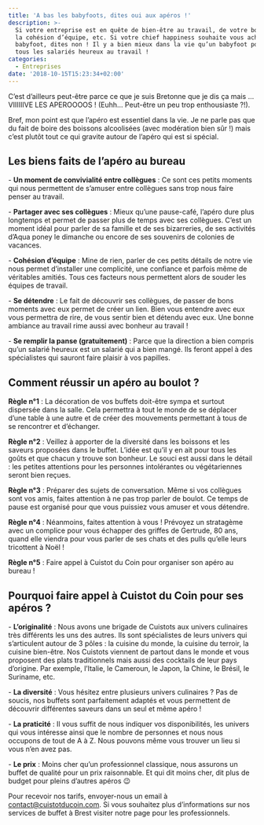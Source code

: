 ```yaml
---
title: 'A bas les babyfoots, dites oui aux apéros !'
description: >-
  Si votre entreprise est en quête de bien-être au travail, de votre bonheur, de
  la cohésion d’équipe, etc. Si votre chief happiness souhaite vous acheter un
  babyfoot, dites non ! Il y a bien mieux dans la vie qu’un babyfoot pour rendre
  tous les salariés heureux au travail ! 
categories:
  - Entreprises
date: '2018-10-15T15:23:34+02:00'
---
```

C’est d’ailleurs peut-être parce ce que je suis Bretonne que je dis ça mais … VIIIIIIVE LES APEROOOOS ! (Euhh… Peut-être un peu trop enthousiaste ?!). 

Bref, mon point est que l’apéro est essentiel dans la vie. Je ne parle pas que du fait de boire des boissons alcoolisées (avec modération bien sûr !) mais c’est plutôt tout ce qui gravite autour de l’apéro qui est si spécial. 

## Les biens faits de l’apéro au bureau 

\- **Un moment de convivialité entre collègues** : Ce sont ces petits moments qui nous permettent de s’amuser entre collègues sans trop nous faire penser au travail. 

\- **Partager avec ses collègues** : Mieux qu’une pause-café, l’apéro dure plus longtemps et permet de passer plus de temps avec ses collègues. C’est un moment idéal pour parler de sa famille et de ses bizarreries, de ses activités d’Aqua poney le dimanche ou encore de ses souvenirs de colonies de vacances.

\- **Cohésion d’équipe** : Mine de rien, parler de ces petits détails de notre vie nous permet d’installer une complicité, une confiance et parfois même de véritables amitiés. Tous ces facteurs nous permettent alors de souder les équipes de travail.

\- **Se détendre** : Le fait de découvrir ses collègues, de passer de bons moments avec eux permet de créer un lien. Bien vous entendre avec eux vous permettra de rire, de vous sentir bien et détendu avec eux. Une bonne ambiance au travail rime aussi avec bonheur au travail ! 

\- **Se remplir la panse (gratuitement)** : Parce que la direction a bien compris qu’un salarié heureux est un salarié qui a bien mangé. Ils feront appel à des spécialistes qui sauront faire plaisir à vos papilles.

## Comment réussir un apéro au boulot ?

**Règle n°1** : La décoration de vos buffets doit-être sympa et surtout dispersée dans la salle. Cela permettra à tout le monde de se déplacer d’une table à une autre et de créer des mouvements permettant à tous de se rencontrer et d’échanger.  

**Règle n°2** : Veillez à apporter de la diversité dans les boissons et les saveurs proposées dans le buffet. L’idée est qu’il y en ait pour tous les goûts et que chacun y trouve son bonheur. Le souci est aussi dans le détail : les petites attentions pour les personnes intolérantes ou végétariennes seront bien reçues.

**Règle n°3** : Préparer des sujets de conversation. Même si vos collègues sont vos amis, faites attention à ne pas trop parler de boulot. Ce temps de pause est organisé pour que vous puissiez vous amuser et vous détendre. 

**Règle n°4** : Néanmoins, faites attention à vous ! Prévoyez un stratagème avec un complice pour vous échapper des griffes de Gertrude, 80 ans, quand elle viendra pour vous parler de ses chats et des pulls qu’elle leurs tricottent à Noël !

**Règle n°5** : Faire appel à Cuistot du Coin pour organiser son apéro au bureau ! 

## Pourquoi faire appel à Cuistot du Coin pour ses apéros ?

\-  **L’originalité** : Nous avons une brigade de Cuistots aux univers culinaires très différents les uns des autres. Ils sont spécialistes de leurs univers qui s’articulent autour de 3 pôles : la cuisine du monde, la cuisine du terroir, la cuisine bien-être. Nos Cuistots viennent de partout dans le monde et vous proposent des plats traditionnels mais aussi des cocktails de leur pays d’origine. Par exemple, l’Italie, le Cameroun, le Japon, la Chine, le Brésil, le Suriname, etc.

\- **La diversité** : Vous hésitez entre plusieurs univers culinaires ? Pas de soucis, nos buffets sont parfaitement adaptés et vous permettent de découvrir différentes saveurs dans un seul et même apéro !

\- **La praticité** : Il vous suffit de nous indiquer vos disponibilités, les univers qui vous intéresse ainsi que le nombre de personnes et nous nous occupons de tout de A à Z. Nous pouvons même vous trouver un lieu si vous n’en avez pas.

\- **Le prix** : Moins cher qu’un professionnel classique, nous assurons un buffet de qualité pour un prix raisonnable. Et qui dit moins cher, dit plus de budget pour pleins d’autres apéros 😉 

Pour recevoir nos tarifs, envoyer-nous un email à contact@cuistotducoin.com. Si vous souhaitez plus d’informations sur nos services de buffet à Brest visiter notre page pour les professionnels.
